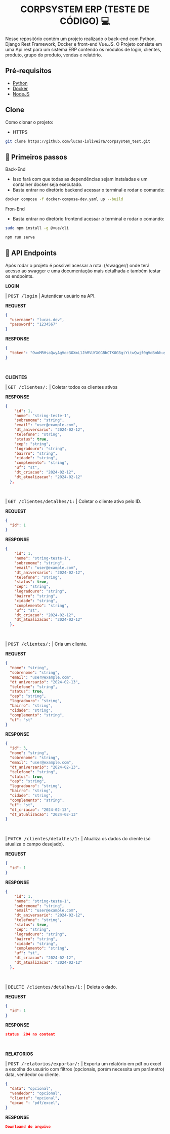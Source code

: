 <h1 align="center" style="font-weight: bold;">CORPSYSTEM ERP (TESTE DE CÓDIGO) 💻</h1>


Nesse repositório contém um projeto realizado o back-end com Python, Django Rest Framework, Docker e front-end Vue.JS. O Projeto consiste em uma Api rest para um sistema ERP contendo os módulos de login, clientes, produto, grupo do produto, vendas e relatório. 


<h2>Pré-requisitos</h2>

- [Python](https://www.python.org/) 
- [Docker](https://www.docker.com/) 
- [NodeJS](https://nodejs.org/en)



<h2>Clone</h2>

Como clonar o projeto:

- HTTPS

```bash
git clone https://github.com/lucas-ioliveira/corpsystem_test.git
```


<h2 id="started">🚀 Primeiros passos</h2>

<p>Back-End</p>

- Isso fará com que todas as dependências sejam instaladas e um container docker seja executado.
- Basta entrar no diretório backend acessar o terminal e rodar o comando: 

```bash
docker compose -f docker-compose-dev.yaml up --build
```

<p>Fron-End</p>

- Basta entrar no diretório frontend acessar o terminal e rodar o comando: 

```bash
sudo npm install -g @vue/cli
```

```bash
npm run serve
```

<h2 id="routes">📍 API Endpoints</h2>

<p>Após rodar o projeto é possivel acessar a rota: (/swagger/) onde terá acesso ao swagger e uma documentação mais detalhada e também testar os endpoints.</p>

**LOGIN**
   
| <kbd>POST /login</kbd> | Autenticar usuário na API.


**REQUEST**
```json
{
  "username": "lucas.dev",
  "password": "1234567"
}
```

**RESPONSE**
```json
{
  "token": "OwoMRHsaQwyAgVoc3OXmL1JhMVUYXGGBbCTK0GBgiYitwQwjf0gVoBmkbuyy0pSi"
}
```
<br>

**CLIENTES**

| <kbd>GET /clientes/:</kbd> | Coletar todos os clientes ativos

**RESPONSE**
```json
{
    "id": 1,
    "nome": "string-teste-1",
    "sobrenome": "string",
    "email": "user@example.com",
    "dt_aniversario": "2024-02-12",
    "telefone": "string",
    "status": true,
    "cep": "string",
    "logradouro": "string",
    "bairro": "string",
    "cidade": "string",
    "complemento": "string",
    "uf": "st",
    "dt_criacao": "2024-02-12",
    "dt_atualizacao": "2024-02-12"
  },
```
<br>

| <kbd>GET /clientes/detalhes/1:</kbd> | Coletar o cliente ativo pelo ID.

**REQUEST**
```json
{
  "id": 1
}
```

**RESPONSE**
```json
{
    "id": 1,
    "nome": "string-teste-1",
    "sobrenome": "string",
    "email": "user@example.com",
    "dt_aniversario": "2024-02-12",
    "telefone": "string",
    "status": true,
    "cep": "string",
    "logradouro": "string",
    "bairro": "string",
    "cidade": "string",
    "complemento": "string",
    "uf": "st",
    "dt_criacao": "2024-02-12",
    "dt_atualizacao": "2024-02-12"
  },
```
<br>

| <kbd>POST /clientes/:</kbd> | Cria um cliente.

**REQUEST**
```json
{
  "nome": "string",
  "sobrenome": "string",
  "email": "user@example.com",
  "dt_aniversario": "2024-02-13",
  "telefone": "string",
  "status": true,
  "cep": "string",
  "logradouro": "string",
  "bairro": "string",
  "cidade": "string",
  "complemento": "string",
  "uf": "st"
}
```

**RESPONSE**
```json
{
  "id": 3,
  "nome": "string",
  "sobrenome": "string",
  "email": "user@example.com",
  "dt_aniversario": "2024-02-13",
  "telefone": "string",
  "status": true,
  "cep": "string",
  "logradouro": "string",
  "bairro": "string",
  "cidade": "string",
  "complemento": "string",
  "uf": "st",
  "dt_criacao": "2024-02-13",
  "dt_atualizacao": "2024-02-13"
}
  ```
<br>

| <kbd>PATCH /clientes/detalhes/1:</kbd> | Atualiza os dados do cliente (só atualiza o campo desejado).

**REQUEST**
```json
{
  "id": 1
}
```

**RESPONSE**
```json
{
    "id": 1,
    "nome": "string-teste-1",
    "sobrenome": "string",
    "email": "user@example.com",
    "dt_aniversario": "2024-02-12",
    "telefone": "string",
    "status": true,
    "cep": "string",
    "logradouro": "string",
    "bairro": "string",
    "cidade": "string",
    "complemento": "string",
    "uf": "st",
    "dt_criacao": "2024-02-12",
    "dt_atualizacao": "2024-02-12"
  },
```
<br>

| <kbd>DELETE /clientes/detalhes/1:</kbd> | Deleta o dado.

**REQUEST**
```json
{
  "id": 1
}
```

**RESPONSE**
```json
status  204 no content
```

<br>

**RELATORIOS**

| <kbd>POST /relatorios/exportar/:</kbd> | Exporta um relatório em pdf ou excel a escolha do usuário com filtros (opcionais, porém necessita um parâmetro) data, vendedor ou cliente.

```json
{
  "data": "opcional", 
  "vendedor": "opcional",
  "cliente": "opcional",
  "opcao ": "pdf/excel",
}
```

**RESPONSE**
```json
Downloand do arquivo
```










